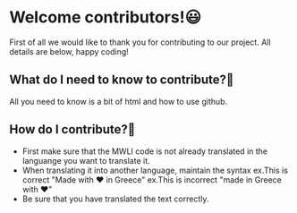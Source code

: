 # Welcome contributors!😃
First of all we would like to thank you for contributing to our project. All details are below, happy coding!

## What do I need to know to contribute?🤔
All you need to know is a bit of html and how to use github. 

## How do I contribute?🔨
- First make sure that the MWLI code is not already translated in the languange you want to translate it.
- When translating it into another language, maintain the syntax ex.This is correct "Made with ♥ in Greece" ex.This is incorrect "made in Greece with ♥"
- Be sure that you have translated the text correctly.
